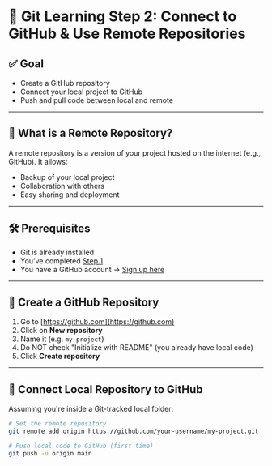 # 🚀 Git Learning Step 2: Connect to GitHub & Use Remote Repositories

## ✅ Goal
- Create a GitHub repository
- Connect your local project to GitHub
- Push and pull code between local and remote

---

## 🧠 What is a Remote Repository?

A remote repository is a version of your project hosted on the internet (e.g., GitHub).
It allows:
- Backup of your local project
- Collaboration with others
- Easy sharing and deployment

---

## 🛠️ Prerequisites

- Git is already installed
- You’ve completed [Step 1](./step1.md)
- You have a GitHub account → [Sign up here](https://github.com)

---

## 🔗 Create a GitHub Repository

1. Go to [https://github.com](https://github.com)
2. Click on **New repository**
3. Name it (e.g. `my-project`)
4. Do NOT check "Initialize with README" (you already have local code)
5. Click **Create repository**

---

## 🔄 Connect Local Repository to GitHub

Assuming you're inside a Git-tracked local folder:

```bash
# Set the remote repository
git remote add origin https://github.com/your-username/my-project.git

# Push local code to GitHub (first time)
git push -u origin main
